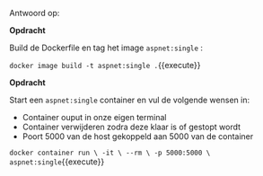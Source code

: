 Antwoord op:

**Opdracht**

Build de Dockerfile en tag het image `aspnet:single` :

`docker image build -t aspnet:single .`{{execute}}

**Opdracht**

Start een `aspnet:single` container en vul de volgende wensen in:

* Container ouput in onze eigen terminal
* Container verwijderen zodra deze klaar is of gestopt wordt
* Poort 5000 van de host gekoppeld aan 5000 van de container

`docker container run \
  -it \
  --rm \
  -p 5000:5000 \
  aspnet:single`{{execute}}